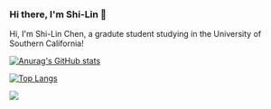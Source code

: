 ### Hi there, I'm Shi-Lin 👋

Hi, I'm Shi-Lin Chen, a gradute student studying in the University of Southern California!

[![Anurag's GitHub stats](https://github-readme-stats.vercel.app/api?username=linchen1010&theme=dracula&show_icons=true)](https://github.com/anuraghazra/github-readme-stats)

[![Top Langs](https://github-readme-stats.vercel.app/api/top-langs/?username=linchen1010&theme=dracula&layout=compact)](https://github.com/anuraghazra/github-readme-stats)

![](https://komarev.com/ghpvc/?username=linchen1010&color=blue)
<!--
**linchen1010/linchen1010** is a ✨ _special_ ✨ repository because its `README.md` (this file) appears on your GitHub profile.

Here are some ideas to get you started:

- 🔭 I’m currently working on ...
- 🌱 I’m currently learning ...
- 👯 I’m looking to collaborate on ...
- 🤔 I’m looking for help with ...
- 💬 Ask me about ...
- 📫 How to reach me: ...
- 😄 Pronouns: ...
- ⚡ Fun fact: ...
-->
